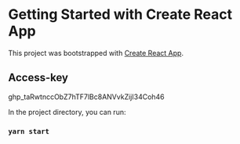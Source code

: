 # Getting Started with Create React App

This project was bootstrapped with [Create React App](https://github.com/facebook/create-react-app).

## Access-key

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

In the project directory, you can run:

### `yarn start`
